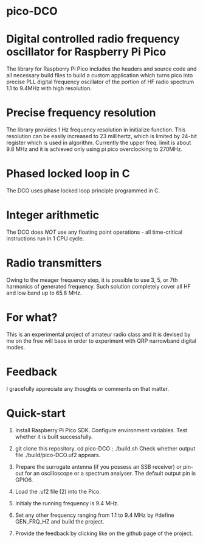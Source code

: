 # pico-DCO
# Digital controlled radio frequency oscillator for Raspberry Pi Pico 

The library for Raspberry Pi Pico includes the headers and source code and all 
necessary build files to build a custom application which turns pico into
precise PLL digital frequency oscillator of the portion of HF radio spectrum
1.1 to 9.4MHz with high resolution.

# Precise frequency resolution
The library provides 1 Hz frequency resolution in initialize function. This
resolution can be easily increased to 23 millihertz, which is limited by
24-bit register which is used in algorithm.
Currently the upper freq. limit is about 9.8 MHz and it is achieved only using 
pi pico overclocking to 270MHz.

# Phased locked loop in C
The DCO uses phase locked loop principle programmed in C.

# Integer arithmetic
The DCO does *NOT* use any floating point operations - all time-critical 
instructions run in 1 CPU cycle.

# Radio transmitters
Owing to the meager frequency step, it is possible to use 3, 5, or 7th harmonics 
of generated frequency. Such solution completely cover all HF and low band up to 
65.8 MHz.

# For what?
This is an experimental project of amateur radio class and it is devised by me on 
the free will base in order to experiment with QRP narrowband digital modes.

# Feedback
I gracefully appreciate any thoughts or comments on that matter.

# Quick-start
1. Install Raspberry Pi Pico SDK. Configure environment variables. Test whether 
it is built successfully.

2. git clone this repository. cd pico-DCO ; ./build.sh
Check whether output file ./build/pico-DCO.uf2 appears.

3. Prepare the surrogate antenna (if you possess an SSB receiver) or pin-out
for an oscilloscope or a spectrum analyser. The default output pin is GPIO6.

4. Load the .uf2 file (2) into the Pico.

5. Initialy the running frequency is 9.4 MHz.

6. Set any other frequency ranging from 1.1 to 9.4 MHz by #define GEN_FRQ_HZ and build the project. 

7. Provide the feedback by clicking like on the github page of the project.
